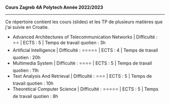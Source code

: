 <p><b>Cours Zagreb 4A Polytech Année 2022/2023</b></p>
<hr/>
<p>Ce répertoire contient les cours (slides) et les TP de plusieurs matières que j'ai suivie en Croatie.</p>
<ul>
  <li>Advanced Architectures of Telecommunication Networks | Difficulté : ⭐⭐ | ECTS : 5 | Temps de travail quotien : 3h</li>
  <li>Artificial Intelligence | Difficulté : ⭐⭐⭐⭐⭐ | ECTS : 4 | Temps de travail quotien : 20h</li>
  <li>Multimedia System | Difficulté : ⭐⭐⭐⭐ | ECTS : 5 | Temps de travail quotien : 11h</li>
  <li>Text Analysis And Retrieval  | Difficulté : ⭐⭐⭐ | ECTS : 5 | Temps de travail quotien : 10h</li>
  <li>Theoretical Computer Science | Difficulté : ⭐⭐⭐⭐⭐ | ECTS : 5 | Temps de travail quotien : 8h</li>
</ul>
